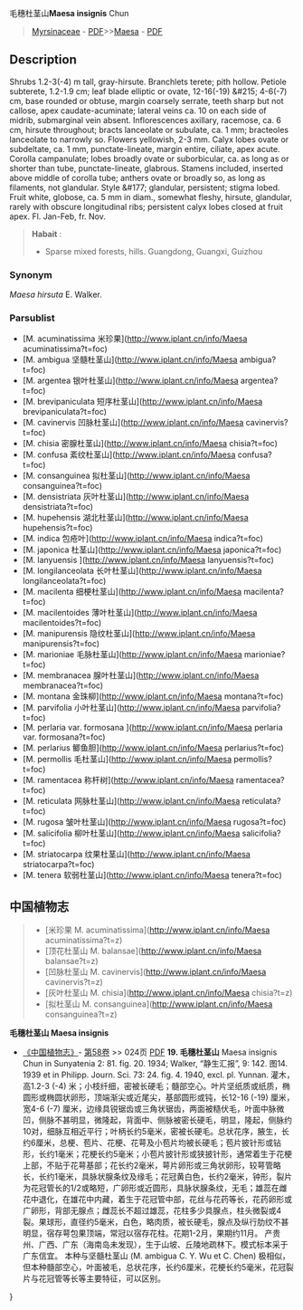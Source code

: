 毛穗杜茎山**Maesa insignis** Chun

> [Myrsinaceae](http://www.iplant.cn/info/Myrsinaceae?t=foc) - [PDF](http://www.iplant.cn/foc/pdf/Myrsinaceae.pdf)>>[Maesa](http://www.iplant.cn/info/Maesa?t=foc) - [PDF](http://www.iplant.cn/foc/pdf/Maesa.pdf)
## Description

Shrubs 1.2-3(-4) m tall, gray-hirsute. Branchlets terete; pith hollow. Petiole subterete, 1.2-1.9 cm; leaf blade elliptic or ovate, 12-16(-19) &amp;#215; 4-6(-7) cm, base rounded or obtuse, margin coarsely serrate, teeth sharp but not callose, apex caudate-acuminate; lateral veins ca. 10 on each side of midrib, submarginal vein absent. Inflorescences axillary, racemose, ca. 6 cm, hirsute throughout; bracts lanceolate or subulate, ca. 1 mm; bracteoles lanceolate to narrowly so. Flowers yellowish, 2-3 mm. Calyx lobes ovate or subdeltate, ca. 1 mm, punctate-lineate, margin entire, ciliate, apex acute. Corolla campanulate; lobes broadly ovate or suborbicular, ca. as long as or shorter than tube, punctate-lineate, glabrous. Stamens included, inserted above middle of corolla tube; anthers ovate or broadly so, as long as filaments, not glandular. Style &amp;#177; glandular, persistent; stigma lobed. Fruit white, globose, ca. 5 mm in diam., somewhat fleshy, hirsute, glandular, rarely with obscure longitudinal ribs; persistent calyx lobes closed at fruit apex. Fl. Jan-Feb, fr. Nov.

> **Habait** : 
>* Sparse mixed forests, hills. Guangdong, Guangxi, Guizhou

### Synonym
*Maesa hirsuta* E. Walker.

### Parsublist

* [M.  acuminatissima  米珍果](http://www.iplant.cn/info/Maesa acuminatissima?t=foc)
* [M.  ambigua  坚髓杜茎山](http://www.iplant.cn/info/Maesa ambigua?t=foc)
* [M.  argentea  银叶杜茎山](http://www.iplant.cn/info/Maesa argentea?t=foc)
* [M.  brevipaniculata  短序杜茎山](http://www.iplant.cn/info/Maesa brevipaniculata?t=foc)
* [M.  cavinervis  凹脉杜茎山](http://www.iplant.cn/info/Maesa cavinervis?t=foc)
* [M.  chisia  密腺杜茎山](http://www.iplant.cn/info/Maesa chisia?t=foc)
* [M.  confusa  紊纹杜茎山](http://www.iplant.cn/info/Maesa confusa?t=foc)
* [M.  consanguinea  拟杜茎山](http://www.iplant.cn/info/Maesa consanguinea?t=foc)
* [M.  densistriata  灰叶杜茎山](http://www.iplant.cn/info/Maesa densistriata?t=foc)
* [M.  hupehensis  湖北杜茎山](http://www.iplant.cn/info/Maesa hupehensis?t=foc)
* [M.  indica  包疮叶](http://www.iplant.cn/info/Maesa indica?t=foc)
* [M.  japonica  杜茎山](http://www.iplant.cn/info/Maesa japonica?t=foc)
* [M.  lanyuensis  ](http://www.iplant.cn/info/Maesa lanyuensis?t=foc)
* [M.  longilanceolata  长叶杜茎山](http://www.iplant.cn/info/Maesa longilanceolata?t=foc)
* [M.  macilenta  细梗杜茎山](http://www.iplant.cn/info/Maesa macilenta?t=foc)
* [M.  macilentoides  薄叶杜茎山](http://www.iplant.cn/info/Maesa macilentoides?t=foc)
* [M.  manipurensis  隐纹杜茎山](http://www.iplant.cn/info/Maesa manipurensis?t=foc)
* [M.  marioniae  毛脉杜茎山](http://www.iplant.cn/info/Maesa marioniae?t=foc)
* [M.  membranacea  腺叶杜茎山](http://www.iplant.cn/info/Maesa membranacea?t=foc)
* [M.  montana  金珠柳](http://www.iplant.cn/info/Maesa montana?t=foc)
* [M.  parvifolia  小叶杜茎山](http://www.iplant.cn/info/Maesa parvifolia?t=foc)
* [M.  perlaria var. formosana  ](http://www.iplant.cn/info/Maesa perlaria var. formosana?t=foc)
* [M.  perlarius  鲫鱼胆](http://www.iplant.cn/info/Maesa perlarius?t=foc)
* [M.  permollis  毛杜茎山](http://www.iplant.cn/info/Maesa permollis?t=foc)
* [M.  ramentacea  称杆树](http://www.iplant.cn/info/Maesa ramentacea?t=foc)
* [M.  reticulata  网脉杜茎山](http://www.iplant.cn/info/Maesa reticulata?t=foc)
* [M.  rugosa  皱叶杜茎山](http://www.iplant.cn/info/Maesa rugosa?t=foc)
* [M.  salicifolia  柳叶杜茎山](http://www.iplant.cn/info/Maesa salicifolia?t=foc)
* [M.  striatocarpa  纹果杜茎山](http://www.iplant.cn/info/Maesa striatocarpa?t=foc)
* [M.  tenera  软弱杜茎山](http://www.iplant.cn/info/Maesa tenera?t=foc)

## 中国植物志

> * [米珍果  M.  acuminatissima](http://www.iplant.cn/info/Maesa acuminatissima?t=z)
> * [顶花杜茎山  M.  balansae](http://www.iplant.cn/info/Maesa balansae?t=z)
> * [凹脉杜茎山  M.  cavinervis](http://www.iplant.cn/info/Maesa cavinervis?t=z)
> * [灰叶杜茎山  M.  chisia](http://www.iplant.cn/info/Maesa chisia?t=z)
> * [拟杜茎山  M.  consanguinea](http://www.iplant.cn/info/Maesa consanguinea?t=z)

**毛穗杜茎山 Maesa insignis**

* [《中国植物志》](http://www.iplant.cn/frps)- [第58卷](http://www.iplant.cn/frps/vol/58) >> 024页 [PDF](http://www.iplant.cn/frps/pdf/58/024.PDF)
**19. 毛穗杜茎山**
Maesa insignis Chun in Sunyatenia 2: 81. fig. 20. 1934; Walker, “静生汇报”, 9: 142. 图14. 1939 et in Philipp. Journ. Sci. 73: 24. fig. 4. 1940, excl. pl. Yunnan.
灌木，高1.2-3 (-4) 米；小枝纤细，密被长硬毛；髓部空心。叶片坚纸质或纸质，椭圆形或椭圆状卵形，顶端渐尖或近尾尖，基部圆形或钝，长12-16 (-19) 厘米，宽4-6 (-7) 厘米，边缘具锐锯齿或三角状锯齿，两面被糙伏毛，叶面中脉微凹，侧脉不甚明显，微隆起，背面中、侧脉被密长硬毛，明显，隆起，侧脉约10对，细脉互相近平行；叶柄长约5毫米，密被长硬毛。总状花序，腋生，长约6厘米，总梗、苞片、花梗、花萼及小苞片均被长硬毛；苞片披针形或钻形，长约1毫米；花梗长约5毫米；小苞片披针形或狭披针形，通常着生于花梗上部，不贴于花萼基部；花长约2毫米，萼片卵形或三角状卵形，较萼管略长，长约1毫米，具脉状腺条纹及缘毛；花冠黄白色，长约2毫米，钟形，裂片为花冠管长的1/2或略短，广卵形或近圆形，具脉状腺条纹，无毛；雄蕊在雌花中退化，在雄花中内藏，着生于花冠管中部，花丝与花药等长，花药卵形或广卵形，背部无腺点；雌蕊长不超过雄蕊，花柱多少具腺点，柱头微裂或4裂。果球形，直径约5毫米，白色，略肉质，被长硬毛，腺点及纵行肋纹不甚明显，宿存萼包果顶端，常冠以宿存花柱。花期1-2月，果期约11月。
产贵州、广西、广东（海南岛未发现），生于山坡、丘陵地疏林下。模式标本采于广东信宜。
本种与坚髓杜茎山 (M. ambigua C. Y. Wu et C. Chen) 极相似，但本种髓部空心，叶面被毛，总状花序，长约6厘米，花梗长约5毫米，花冠裂片与花冠管等长等主要特征，可以区别。

}